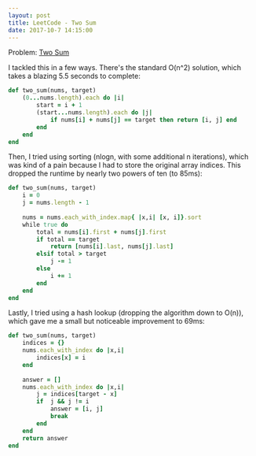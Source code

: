 ```yaml
---
layout: post
title: LeetCode - Two Sum
date: 2017-10-7 14:15:00
---
```


Problem: [Two Sum](https://discuss.leetcode.com/category/9/two-sum)

I tackled this in a few ways. There's the standard O(n^2) solution, which takes a blazing 5.5 seconds to complete:

```ruby
def two_sum(nums, target)
    (0...nums.length).each do |i|
        start = i + 1
        (start...nums.length).each do |j|
            if nums[i] + nums[j] == target then return [i, j] end
        end
    end
end
```

Then, I tried using sorting (nlogn, with some additional n iterations), which was kind of a pain because I had to store the original array indices. This dropped the runtime by nearly two powers of ten (to 85ms):

```ruby
def two_sum(nums, target)
    i = 0
    j = nums.length - 1
    
    nums = nums.each_with_index.map{ |x,i| [x, i]}.sort
    while true do
        total = nums[i].first + nums[j].first
        if total == target
            return [nums[i].last, nums[j].last]
        elsif total > target
            j -= 1
        else
            i += 1
        end
    end
end
```

Lastly, I tried using a hash lookup (dropping the algorithm down to O(n)), which gave me a small but noticeable improvement to 69ms:

```ruby
def two_sum(nums, target)
    indices = {}
    nums.each_with_index do |x,i|
        indices[x] = i
    end
    
    answer = []
    nums.each_with_index do |x,i|
        j = indices[target - x]
        if  j && j != i
            answer = [i, j]
            break
        end
    end
    return answer
end
```
